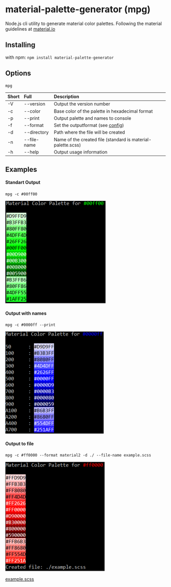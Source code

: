 # material-palette-generator (mpg)

Node.js cli utility to generate material color palettes. Following the material guidelines at [material.io](https://material.io/design/color/the-color-system.html#)

## Installing
with npm:
`npm install material-palette-generator`

## Options
    mpg

| Short        |  Full          | Description  |
| :- | :- | :- |
| -V      | --version | Output the version number |
| -c      | --color      |   Base color of the palette in hexadecimal format |
| -p | --print     |  Output palette and names to console |
| -f | --format     |  Set the outputformat (see [config](https://github.com/KaindlJulian/material-palette-generator/blob/master/config/config.json)) |
| -d | --directory     |  Path where the file will be created |
| -n | --file-name     |  Name of the created file (standard is material-palette.scss) |
| -h | --help     |  Output usage information |

## Examples

#### Standart Output
`mpg -c #00ff00` 

![alt text](./examples/images/standard.PNG "mpg -c 00ff00")

#### Output with names
`mpg -c #0000ff --print` 

![alt text](./examples/images/print.PNG "mpg -c 0000ff --print")

#### Output to file
`mpg -c #ff0000 --format material2 -d ./ --file-name example.scss` 

![alt text](./examples/images/create_file.PNG "mpg -c 0000ff --print")

[example.scss](https://github.com/KaindlJulian/material-palette-generator/blob/master/examples/example.scss)
